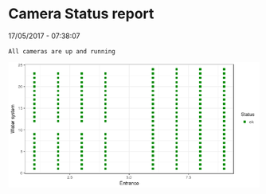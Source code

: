 Camera Status report
================
17/05/2017 - 07:38:07

    All cameras are up and running

![](camreport_files/figure-markdown_github/unnamed-chunk-2-1.png)
